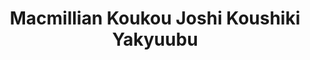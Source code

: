 --- 
title: "Macmillian Koukou Joshi Koushiki Yakyuubu"
publishdate: "2019-6-27T16:48:46+02:00"
src: "https://365manga.net/manga/macmillian-koukou-joshi-koushiki-yakyuubu"
image: "https://data.365manga.net/images/thumbnails/15914-macmillian-koukou-joshi-koushiki-yakyuubu.jpg"
description: "A laid-back 4-koma manga about a feminine baseball coach and the wacky girl's team he manages as they aim to win the Nationals... maybe."
---
